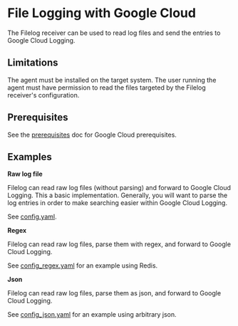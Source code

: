 # File Logging with Google Cloud

The Filelog receiver can be used to read log files and send the entries to Google Cloud Logging.

## Limitations

The agent must be installed on the target system. The user running the agent must have permission to read the files targeted by the Filelog receiver's configuration.

## Prerequisites

See the [prerequisites](../README.md) doc for Google Cloud prerequisites.

## Examples

**Raw log file**

Filelog can read raw log files (without parsing) and forward to Google Cloud Logging. This a
basic implementation. Generally, you will want to parse the log entries in order to make searching
easier within Google Cloud Logging.

See [config.yaml](./config.yaml).

**Regex**

Filelog can read raw log files, parse them with regex, and forward to Google Cloud Logging.

See [config_regex.yaml](./config_regex.yaml) for an example using Redis.

**Json**

Filelog can read raw log files, parse them as json, and forward to Google Cloud Logging.

See [config_json.yaml](./config_json.yaml) for an example using arbitrary json.

